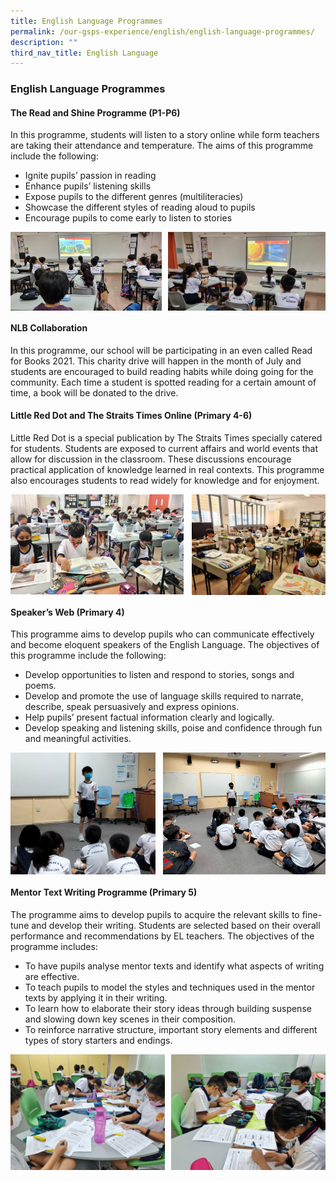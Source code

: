 ```yaml
---
title: English Language Programmes
permalink: /our-gsps-experience/english/english-language-programmes/
description: ""
third_nav_title: English Language
---
```

### **English Language Programmes**
#### **The Read and Shine Programme (P1-P6)**
In this programme, students will listen to a story online while form teachers are taking their attendance and temperature. The aims of this programme include the following:

* Ignite pupils’ passion in reading
* Enhance pupils’ listening skills
* Expose pupils to the different genres (multiliteracies)
* Showcase the different styles of reading aloud to pupils
* Encourage pupils to come early to listen to stories

<img src="/images/eng5.jpg" style="width:48%" align=left>
<img src="/images/eng6.jpeg" style="width:50%" align=right>

<br clear="left">

#### **NLB Collaboration**
In this programme, our school will be participating in an even called Read for Books 2021. This charity drive will happen in the month of July and students are encouraged to build reading habits while doing going for the community. Each time a student is spotted reading for a certain amount of time, a book will be donated to the drive.

#### **Little Red Dot and The Straits Times Online (Primary 4-6)**
Little Red Dot is a special publication by The Straits Times specially catered for students. Students are exposed to current affairs and world events that allow for discussion in the classroom. These discussions encourage practical application of knowledge learned in real contexts. This programme also encourages students to read widely for knowledge and for enjoyment.

<img src="/images/eng7.jpg" style="width:55%" align=left>
<img src="/images/eng8.jpeg" style="width:42.5%" align=right>

<br clear="left">

#### **Speaker’s Web (Primary 4)**
This programme aims to develop pupils who can communicate effectively and become eloquent speakers of the English Language. The objectives of this programme include the following:

* Develop opportunities to listen and respond to stories, songs and poems.
* Develop and promote the use of language skills required to narrate, describe, speak persuasively and express opinions.
* Help pupils’ present factual information clearly and logically.
* Develop speaking and listening skills, poise and confidence through fun and meaningful activities.

<img src="/images/eng9.jpeg" style="width:46%" align=left>
<img src="/images/eng10.jpeg" style="width:51.5%" align=right>

<br clear="left">

#### **Mentor Text Writing Programme (Primary 5)**
The programme aims to develop pupils to acquire the relevant skills to fine-tune and develop their writing. Students are selected based on their overall performance and recommendations by EL teachers. The objectives of the programme includes:

* To have pupils analyse mentor texts and identify what aspects of writing are effective.
* To teach pupils to model the styles and techniques used in the mentor texts by applying it in their writing.
* To learn how to elaborate their story ideas through building suspense and slowing down key scenes in their composition.
* To reinforce narrative structure, important story elements and different types of story starters and endings.

<img src="/images/eng11.jpeg" style="width:49%" align=left>
<img src="/images/eng12.jpeg" style="width:49%" align=right>

<br clear="left">